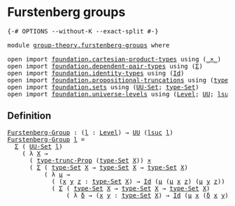 # Furstenberg groups

<pre class="Agda"><a id="31" class="Symbol">{-#</a> <a id="35" class="Keyword">OPTIONS</a> <a id="43" class="Pragma">--without-K</a> <a id="55" class="Pragma">--exact-split</a> <a id="69" class="Symbol">#-}</a>

<a id="74" class="Keyword">module</a> <a id="81" href="group-theory.furstenberg-groups.html" class="Module">group-theory.furstenberg-groups</a> <a id="113" class="Keyword">where</a>

<a id="120" class="Keyword">open</a> <a id="125" class="Keyword">import</a> <a id="132" href="foundation.cartesian-product-types.html" class="Module">foundation.cartesian-product-types</a> <a id="167" class="Keyword">using</a> <a id="173" class="Symbol">(</a><a id="174" href="foundation-core.cartesian-product-types.html#577" class="Function Operator">_×_</a><a id="177" class="Symbol">)</a>
<a id="179" class="Keyword">open</a> <a id="184" class="Keyword">import</a> <a id="191" href="foundation.dependent-pair-types.html" class="Module">foundation.dependent-pair-types</a> <a id="223" class="Keyword">using</a> <a id="229" class="Symbol">(</a><a id="230" href="foundation-core.dependent-pair-types.html#502" class="Record">Σ</a><a id="231" class="Symbol">)</a>
<a id="233" class="Keyword">open</a> <a id="238" class="Keyword">import</a> <a id="245" href="foundation.identity-types.html" class="Module">foundation.identity-types</a> <a id="271" class="Keyword">using</a> <a id="277" class="Symbol">(</a><a id="278" href="foundation-core.identity-types.html#641" class="Datatype">Id</a><a id="280" class="Symbol">)</a>
<a id="282" class="Keyword">open</a> <a id="287" class="Keyword">import</a> <a id="294" href="foundation.propositional-truncations.html" class="Module">foundation.propositional-truncations</a> <a id="331" class="Keyword">using</a> <a id="337" class="Symbol">(</a><a id="338" href="foundation.propositional-truncations.html#1701" class="Postulate">type-trunc-Prop</a><a id="353" class="Symbol">)</a>
<a id="355" class="Keyword">open</a> <a id="360" class="Keyword">import</a> <a id="367" href="foundation.sets.html" class="Module">foundation.sets</a> <a id="383" class="Keyword">using</a> <a id="389" class="Symbol">(</a><a id="390" href="foundation-core.sets.html#1177" class="Function">UU-Set</a><a id="396" class="Symbol">;</a> <a id="398" href="foundation-core.sets.html#1291" class="Function">type-Set</a><a id="406" class="Symbol">)</a>
<a id="408" class="Keyword">open</a> <a id="413" class="Keyword">import</a> <a id="420" href="foundation.universe-levels.html" class="Module">foundation.universe-levels</a> <a id="447" class="Keyword">using</a> <a id="453" class="Symbol">(</a><a id="454" href="Agda.Primitive.html#597" class="Postulate">Level</a><a id="459" class="Symbol">;</a> <a id="461" href="foundation-core.universe-levels.html#222" class="Primitive">UU</a><a id="463" class="Symbol">;</a> <a id="465" href="Agda.Primitive.html#780" class="Primitive">lsuc</a><a id="469" class="Symbol">)</a>
</pre>
## Definition

<pre class="Agda"><a id="Furstenberg-Group"></a><a id="499" href="group-theory.furstenberg-groups.html#499" class="Function">Furstenberg-Group</a> <a id="517" class="Symbol">:</a> <a id="519" class="Symbol">(</a><a id="520" href="group-theory.furstenberg-groups.html#520" class="Bound">l</a> <a id="522" class="Symbol">:</a> <a id="524" href="Agda.Primitive.html#597" class="Postulate">Level</a><a id="529" class="Symbol">)</a> <a id="531" class="Symbol">→</a> <a id="533" href="foundation-core.universe-levels.html#222" class="Primitive">UU</a> <a id="536" class="Symbol">(</a><a id="537" href="Agda.Primitive.html#780" class="Primitive">lsuc</a> <a id="542" href="group-theory.furstenberg-groups.html#520" class="Bound">l</a><a id="543" class="Symbol">)</a>
<a id="545" href="group-theory.furstenberg-groups.html#499" class="Function">Furstenberg-Group</a> <a id="563" href="group-theory.furstenberg-groups.html#563" class="Bound">l</a> <a id="565" class="Symbol">=</a>
  <a id="569" href="foundation-core.dependent-pair-types.html#502" class="Record">Σ</a> <a id="571" class="Symbol">(</a> <a id="573" href="foundation-core.sets.html#1177" class="Function">UU-Set</a> <a id="580" href="group-theory.furstenberg-groups.html#563" class="Bound">l</a><a id="581" class="Symbol">)</a>
    <a id="587" class="Symbol">(</a> <a id="589" class="Symbol">λ</a> <a id="591" href="group-theory.furstenberg-groups.html#591" class="Bound">X</a> <a id="593" class="Symbol">→</a>
      <a id="601" class="Symbol">(</a> <a id="603" href="foundation.propositional-truncations.html#1701" class="Postulate">type-trunc-Prop</a> <a id="619" class="Symbol">(</a><a id="620" href="foundation-core.sets.html#1291" class="Function">type-Set</a> <a id="629" href="group-theory.furstenberg-groups.html#591" class="Bound">X</a><a id="630" class="Symbol">))</a> <a id="633" href="foundation-core.cartesian-product-types.html#577" class="Function Operator">×</a>
      <a id="641" class="Symbol">(</a> <a id="643" href="foundation-core.dependent-pair-types.html#502" class="Record">Σ</a> <a id="645" class="Symbol">(</a> <a id="647" href="foundation-core.sets.html#1291" class="Function">type-Set</a> <a id="656" href="group-theory.furstenberg-groups.html#591" class="Bound">X</a> <a id="658" class="Symbol">→</a> <a id="660" href="foundation-core.sets.html#1291" class="Function">type-Set</a> <a id="669" href="group-theory.furstenberg-groups.html#591" class="Bound">X</a> <a id="671" class="Symbol">→</a> <a id="673" href="foundation-core.sets.html#1291" class="Function">type-Set</a> <a id="682" href="group-theory.furstenberg-groups.html#591" class="Bound">X</a><a id="683" class="Symbol">)</a>
          <a id="695" class="Symbol">(</a> <a id="697" class="Symbol">λ</a> <a id="699" href="group-theory.furstenberg-groups.html#699" class="Bound">μ</a> <a id="701" class="Symbol">→</a>
            <a id="715" class="Symbol">(</a> <a id="717" class="Symbol">(</a><a id="718" href="group-theory.furstenberg-groups.html#718" class="Bound">x</a> <a id="720" href="group-theory.furstenberg-groups.html#720" class="Bound">y</a> <a id="722" href="group-theory.furstenberg-groups.html#722" class="Bound">z</a> <a id="724" class="Symbol">:</a> <a id="726" href="foundation-core.sets.html#1291" class="Function">type-Set</a> <a id="735" href="group-theory.furstenberg-groups.html#591" class="Bound">X</a><a id="736" class="Symbol">)</a> <a id="738" class="Symbol">→</a> <a id="740" href="foundation-core.identity-types.html#641" class="Datatype">Id</a> <a id="743" class="Symbol">(</a><a id="744" href="group-theory.furstenberg-groups.html#699" class="Bound">μ</a> <a id="746" class="Symbol">(</a><a id="747" href="group-theory.furstenberg-groups.html#699" class="Bound">μ</a> <a id="749" href="group-theory.furstenberg-groups.html#718" class="Bound">x</a> <a id="751" href="group-theory.furstenberg-groups.html#722" class="Bound">z</a><a id="752" class="Symbol">)</a> <a id="754" class="Symbol">(</a><a id="755" href="group-theory.furstenberg-groups.html#699" class="Bound">μ</a> <a id="757" href="group-theory.furstenberg-groups.html#720" class="Bound">y</a> <a id="759" href="group-theory.furstenberg-groups.html#722" class="Bound">z</a><a id="760" class="Symbol">))</a> <a id="763" class="Symbol">(</a><a id="764" href="group-theory.furstenberg-groups.html#699" class="Bound">μ</a> <a id="766" href="group-theory.furstenberg-groups.html#718" class="Bound">x</a> <a id="768" href="group-theory.furstenberg-groups.html#720" class="Bound">y</a><a id="769" class="Symbol">))</a> <a id="772" href="foundation-core.cartesian-product-types.html#577" class="Function Operator">×</a>
            <a id="786" class="Symbol">(</a> <a id="788" href="foundation-core.dependent-pair-types.html#502" class="Record">Σ</a> <a id="790" class="Symbol">(</a> <a id="792" href="foundation-core.sets.html#1291" class="Function">type-Set</a> <a id="801" href="group-theory.furstenberg-groups.html#591" class="Bound">X</a> <a id="803" class="Symbol">→</a> <a id="805" href="foundation-core.sets.html#1291" class="Function">type-Set</a> <a id="814" href="group-theory.furstenberg-groups.html#591" class="Bound">X</a> <a id="816" class="Symbol">→</a> <a id="818" href="foundation-core.sets.html#1291" class="Function">type-Set</a> <a id="827" href="group-theory.furstenberg-groups.html#591" class="Bound">X</a><a id="828" class="Symbol">)</a>
                <a id="846" class="Symbol">(</a> <a id="848" class="Symbol">λ</a> <a id="850" href="group-theory.furstenberg-groups.html#850" class="Bound">δ</a> <a id="852" class="Symbol">→</a> <a id="854" class="Symbol">(</a><a id="855" href="group-theory.furstenberg-groups.html#855" class="Bound">x</a> <a id="857" href="group-theory.furstenberg-groups.html#857" class="Bound">y</a> <a id="859" class="Symbol">:</a> <a id="861" href="foundation-core.sets.html#1291" class="Function">type-Set</a> <a id="870" href="group-theory.furstenberg-groups.html#591" class="Bound">X</a><a id="871" class="Symbol">)</a> <a id="873" class="Symbol">→</a> <a id="875" href="foundation-core.identity-types.html#641" class="Datatype">Id</a> <a id="878" class="Symbol">(</a><a id="879" href="group-theory.furstenberg-groups.html#699" class="Bound">μ</a> <a id="881" href="group-theory.furstenberg-groups.html#855" class="Bound">x</a> <a id="883" class="Symbol">(</a><a id="884" href="group-theory.furstenberg-groups.html#850" class="Bound">δ</a> <a id="886" href="group-theory.furstenberg-groups.html#855" class="Bound">x</a> <a id="888" href="group-theory.furstenberg-groups.html#857" class="Bound">y</a><a id="889" class="Symbol">))</a> <a id="892" href="group-theory.furstenberg-groups.html#857" class="Bound">y</a><a id="893" class="Symbol">)))))</a>

</pre>
